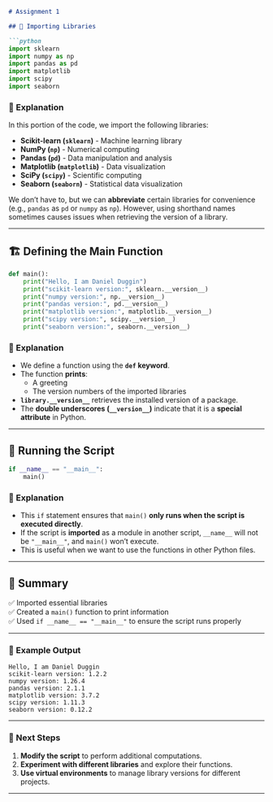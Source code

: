 ```markdown
# Assignment 1

## 📌 Importing Libraries

```python
import sklearn
import numpy as np
import pandas as pd
import matplotlib
import scipy
import seaborn
```

### 🔹 Explanation
In this portion of the code, we import the following libraries:

- **Scikit-learn (`sklearn`)** - Machine learning library
- **NumPy (`np`)** - Numerical computing
- **Pandas (`pd`)** - Data manipulation and analysis
- **Matplotlib (`matplotlib`)** - Data visualization
- **SciPy (`scipy`)** - Scientific computing
- **Seaborn (`seaborn`)** - Statistical data visualization

We don’t have to, but we can **abbreviate** certain libraries for convenience (e.g., `pandas` as `pd` or `numpy` as `np`). However, using shorthand names sometimes causes issues when retrieving the version of a library.

---

## 🏗️ Defining the Main Function

```python
def main():
    print("Hello, I am Daniel Duggin")
    print("scikit-learn version:", sklearn.__version__)
    print("numpy version:", np.__version__)
    print("pandas version:", pd.__version__)
    print("matplotlib version:", matplotlib.__version__)
    print("scipy version:", scipy.__version__)
    print("seaborn version:", seaborn.__version__)
```

### 🔹 Explanation
- We define a function using the **`def` keyword**.
- The function **prints**:
  - A greeting
  - The version numbers of the imported libraries
- **`library.__version__`** retrieves the installed version of a package.
- The **double underscores (`__version__`)** indicate that it is a **special attribute** in Python.

---

## 🏁 Running the Script

```python
if __name__ == "__main__":
    main()
```

### 🔹 Explanation
- This `if` statement ensures that `main()` **only runs when the script is executed directly**.
- If the script is **imported** as a module in another script, `__name__` will not be `"__main__"`, and `main()` won’t execute.
- This is useful when we want to use the functions in other Python files.

---

## 📌 Summary
✅ Imported essential libraries  
✅ Created a `main()` function to print information  
✅ Used `if __name__ == "__main__"` to ensure the script runs properly  

---

### 🎯 Example Output
```
Hello, I am Daniel Duggin
scikit-learn version: 1.2.2
numpy version: 1.26.4
pandas version: 2.1.1
matplotlib version: 3.7.2
scipy version: 1.11.3
seaborn version: 0.12.2
```

---

### 📌 Next Steps
1. **Modify the script** to perform additional computations.
2. **Experiment with different libraries** and explore their functions.
3. **Use virtual environments** to manage library versions for different projects.

---
